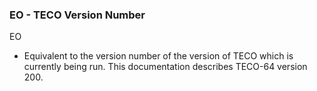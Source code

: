 ### EO - TECO Version Number

EO
- Equivalent to the version number of the version of TECO
which is currently being run. This documentation describes
TECO-64 version 200.
